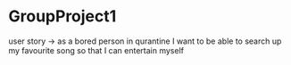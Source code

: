 # GroupProject1

user story -> as a bored person in qurantine I want to be able to search up my favourite song so that I can entertain myself
